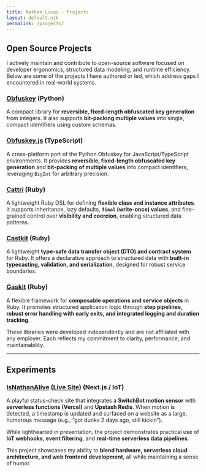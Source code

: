 ```yaml
---
title: Nathan Lucas - Projects
layout: default.njk
permalink: /projects/
---
```


## Open Source Projects

I actively maintain and contribute to open-source software focused on developer ergonomics, structured data modeling, and runtime efficiency. Below are some of the projects I have authored or led, which address gaps I encountered in real-world systems.

### [Obfuskey](https://github.com/bnlucas/obfuskey) (Python)

A compact library for **reversible, fixed-length obfuscated key generation** from integers. It also supports **bit-packing multiple values** into single, compact identifiers using custom schemas.

### [Obfuskey.js](https://github.com/bnlucas/obfuskey-js) (TypeScript)

A cross-platform port of the Python Obfuskey for JavaScript/TypeScript environments. It provides **reversible, fixed-length obfuscated key generation** and **bit-packing of multiple values** into compact identifiers, leveraging `BigInt` for arbitrary precision.

### [Cattri](https://github.com/bnlucas/cattri) (Ruby)

A lightweight Ruby DSL for defining **flexible class and instance attributes**. It supports inheritance, lazy defaults, **`final` (write-once) values**, and fine-grained control over **visibility and coercion**, enabling structured data patterns.

### [Castkit](https://github.com/bnlucas/castkit) (Ruby)

A lightweight **type-safe data transfer object (DTO) and contract system** for Ruby. It offers a declarative approach to structured data with **built-in typecasting, validation, and serialization**, designed for robust service boundaries.

### [Gaskit](https://github.com/bnlucas/gaskit) (Ruby)

A flexible framework for **composable operations and service objects** in Ruby. It promotes structured application logic through **step pipelines, robust error handling with early exits, and integrated logging and duration tracking**.

These libraries were developed independently and are not affiliated with any employer. Each reflects my commitment to clarity, performance, and maintainability.

---

## Experiments

### [IsNathanAlive](https://github.com/bnlucas/isnathanalive) ([Live Site](https://isnathanalive.com)) (Next.js / IoT)

A playful status-check site that integrates a **SwitchBot motion sensor** with **serverless functions (Vercel)** and **Upstash Redis**. When motion is detected, a timestamp is updated and surfaced on a website as a large, humorous message (e.g., “got dunks 2 days ago, still kickin”).

While lighthearted in presentation, the project demonstrates practical use of **IoT webhooks**, **event filtering**, and **real-time serverless data pipelines**.

This project showcases my ability to **blend hardware, serverless cloud architecture, and web frontend development**, all while maintaining a sense of humor.
